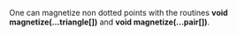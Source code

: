 One can magnetize non dotted points with the routines
**void magnetize(...triangle[])** and **void magnetize(...pair[])**.
